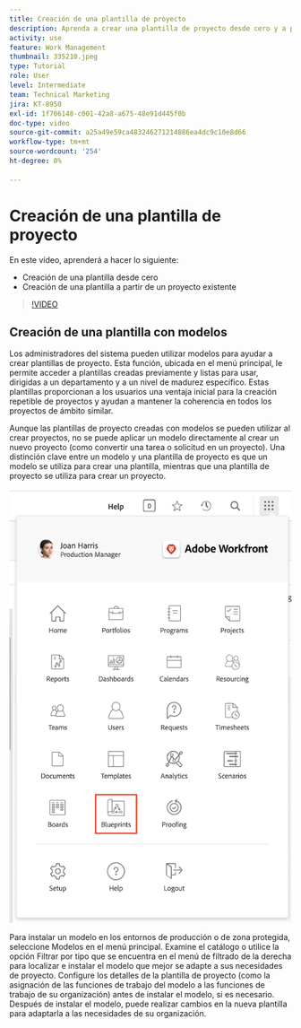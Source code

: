 ```yaml
---
title: Creación de una plantilla de proyecto
description: Aprenda a crear una plantilla de proyecto desde cero y a partir de una plantilla existente.
activity: use
feature: Work Management
thumbnail: 335210.jpeg
type: Tutorial
role: User
level: Intermediate
team: Technical Marketing
jira: KT-8950
exl-id: 1f706148-c001-42a8-a675-48e91d445f0b
doc-type: video
source-git-commit: a25a49e59ca483246271214886ea4dc9c10e8d66
workflow-type: tm+mt
source-wordcount: '254'
ht-degree: 0%

---
```


# Creación de una plantilla de proyecto

En este vídeo, aprenderá a hacer lo siguiente:

* Creación de una plantilla desde cero
* Creación de una plantilla a partir de un proyecto existente

>[!VIDEO](https://video.tv.adobe.com/v/335210/?quality=12&learn=on)

## Creación de una plantilla con modelos

Los administradores del sistema pueden utilizar modelos para ayudar a crear plantillas de proyecto. Esta función, ubicada en el menú principal, le permite acceder a plantillas creadas previamente y listas para usar, dirigidas a un departamento y a un nivel de madurez específico. Estas plantillas proporcionan a los usuarios una ventaja inicial para la creación repetible de proyectos y ayudan a mantener la coherencia en todos los proyectos de ámbito similar.

Aunque las plantillas de proyecto creadas con modelos se pueden utilizar al crear proyectos, no se puede aplicar un modelo directamente al crear un nuevo proyecto (como convertir una tarea o solicitud en un proyecto). Una distinción clave entre un modelo y una plantilla de proyecto es que un modelo se utiliza para crear una plantilla, mientras que una plantilla de proyecto se utiliza para crear un proyecto.

![Modelos en el menú principal](assets/pt-blueprints-01.png)

Para instalar un modelo en los entornos de producción o de zona protegida, seleccione Modelos en el menú principal. Examine el catálogo o utilice la opción Filtrar por tipo que se encuentra en el menú de filtrado de la derecha para localizar e instalar el modelo que mejor se adapte a sus necesidades de proyecto. Configure los detalles de la plantilla de proyecto (como la asignación de las funciones de trabajo del modelo a las funciones de trabajo de su organización) antes de instalar el modelo, si es necesario. Después de instalar el modelo, puede realizar cambios en la nueva plantilla para adaptarla a las necesidades de su organización.
